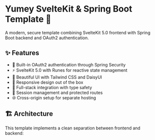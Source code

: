 # Yumey SvelteKit & Spring Boot Template 🚀

A modern, secure template combining SvelteKit 5.0 frontend with Spring Boot backend and OAuth2 authentication.

## ✨ Features

- 🔐 Built-in OAuth2 authentication through Spring Security
- ⚡ SvelteKit 5.0 with Runes for reactive state management
- 🎨 Beautiful UI with Tailwind CSS and DaisyUI
- 📱 Responsive design out of the box
- 🔄 Full-stack integration with type safety
- 🚪 Session management and protected routes
- 🌐 Cross-origin setup for separate hosting

## 🏗️ Architecture

This template implements a clean separation between frontend and backend:
